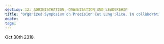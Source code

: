 ```yaml
---
section: 12. ADMINISTRATION, ORGANISATION AND LEADERSHIP
title: "Organized Symposium on Precision Cut Lung Slice. In collaboration with Nottingham University"
edate: 
tags:
---
```


Oct 30th 2018

